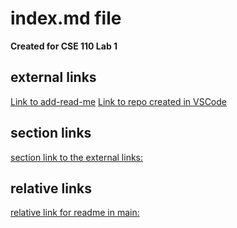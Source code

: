 # index.md file
**Created for CSE 110 Lab 1**

## external links
[Link to add-read-me](https://github.com/ashleyzhou1/cse-110-lab1/tree/add-read-me)
[Link to repo created in VSCode](https://github.com/ashleyzhou1/cse-110-lab1/tree/vsCodeBranch)

## section links
[section link to the external links:](#external-links)

## relative links
[relative link for readme in main:](README.md)
